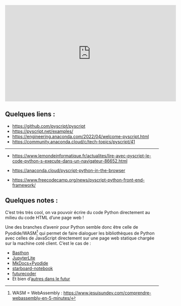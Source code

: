
<iframe width="560" height="315" src="https://www.youtube.com/embed/videoseries?list=PLpdmBGJ6ELUJ2ujkBcMQ3n0D2J2exAVTs" title="YouTube video player" frameborder="0" allow="accelerometer; autoplay; clipboard-write; encrypted-media; gyroscope; picture-in-picture" allowfullscreen></iframe>


## Quelques liens :

- https://github.com/pyscript/pyscript
- https://pyscript.net/examples/
- https://engineering.anaconda.com/2022/04/welcome-pyscript.html
- https://community.anaconda.cloud/c/tech-topics/pyscript/41

***

- https://www.lemondeinformatique.fr/actualites/lire-avec-pyscript-le-code-python-s-execute-dans-un-navigateur-86652.html
- https://anaconda.cloud/pyscript-python-in-the-browser

- https://www.freecodecamp.org/news/pyscript-python-front-end-framework/



## Quelques notes :

C’est très très cool, on va pouvoir écrire du code Python directement au milieu du code HTML d’une page web !

Une des branches d’avenir pour Python semble donc être celle de Pyodide/WASM[^1] qui permet de faire dialoguer les bibliothèques de Python avec celles de JavaScript directement sur une page web statique chargée sur la machine coté client. C’est le cas de :
-	[Basthon](https://basthon.fr/)
-	[JupyterLite](https://github.com/jupyterlite)
-	[MkDocs+Pyodide]( https://bouillotvincent.gitlab.io/pyodide-mkdocs/)
-	[starboard-notebook](https://github.com/gzuidhof/starboard-notebook)
-	[futurecoder](https://futurecoder.io/)
-	Et bien d’[autres dans le futur]()

[^1]:  WASM = WebAssembly : https://www.jesuisundev.com/comprendre-webassembly-en-5-minutes/